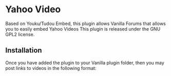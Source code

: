 # Yahoo Video
Based on Youku/Tudou Embed, this plugin allows Vanilla Forums that allows you to easily embed Yahoo Videos
This plugin is released under the GNU GPL2 license.

## Installation

Once you have added the plugin to your Vanilla plugin folder, then you may post links to videos in the following format:
